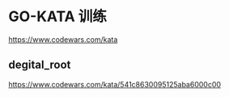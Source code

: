 # GO-KATA 训练

https://www.codewars.com/kata


## degital_root

https://www.codewars.com/kata/541c8630095125aba6000c00

